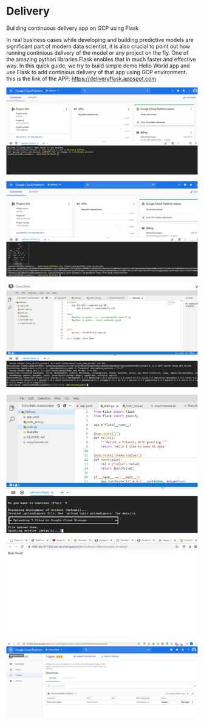 # Delivery
Building continuous delivery app on GCP using Flask 

In real business cases while developing and building predictive models are significant part of modern data scientist, it is also crucial to point out how running continious delivery of the model or any project on the fly. One of the amazing python libraries Flask enables that in much faster and effective way. In this quick guide, we try to build simple demo Hello World app and use Flask to add continious delivery of that app using GCP environment. this is the link of the APP: https://deliveryflask.appspot.com

![](https://github.com/Ibrokhimsadikov/Delivery/blob/master/Setup_project.JPG)


![](https://github.com/Ibrokhimsadikov/Delivery/blob/master/activating%20cloud-shell%20and%20setting%20ssh.JPG)

![](https://github.com/Ibrokhimsadikov/Delivery/blob/master/make%20install.JPG)


![](https://github.com/Ibrokhimsadikov/Delivery/blob/master/deploy%20app.JPG)

![](https://github.com/Ibrokhimsadikov/Delivery/blob/master/hello%20world.JPG)

![](https://github.com/Ibrokhimsadikov/Delivery/blob/master/creating%20push%20trigger.JPG)




